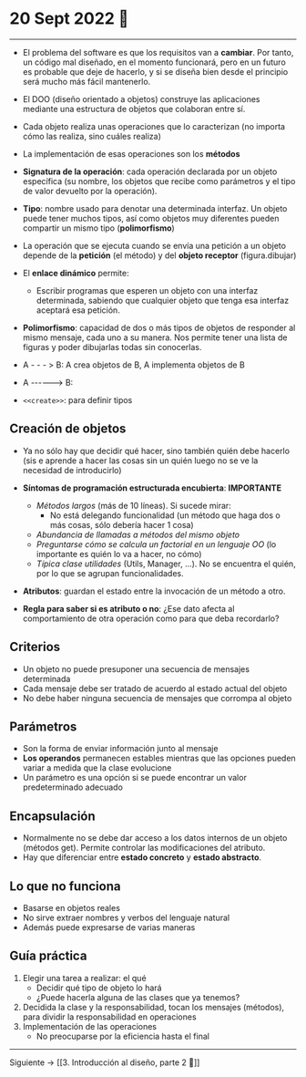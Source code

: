 # 20 Sept 2022 🚆
---
- El problema del software es que los requisitos van a **cambiar**. Por tanto, un código mal diseñado, en el momento funcionará, pero en un futuro es probable que deje de hacerlo, y si se diseña bien desde el principio será mucho más fácil mantenerlo.
- El DOO (diseño orientado a objetos) construye las aplicaciones mediante una estructura de objetos que colaboran entre sí.
- Cada objeto realiza unas operaciones que lo caracterizan (no importa cómo las realiza, sino cuáles realiza)
- La implementación de esas operaciones son los **métodos**

- **Signatura de la operación**: cada operación declarada por un objeto específica (su nombre, los objetos que recibe como parámetros y el tipo de valor devuelto por la operación).
- **Tipo**: nombre usado para denotar una determinada interfaz. Un objeto puede tener muchos tipos, así como objetos muy diferentes pueden compartir un mismo tipo (**polimorfismo**)
- La operación que se ejecuta cuando se envía una petición a un objeto depende de la **petición** (el método) y del **objeto receptor** (figura.dibujar)
- El **enlace dinámico** permite:
	- Escribir programas que esperen un objeto con una interfaz determinada, sabiendo que cualquier objeto que tenga esa interfaz aceptará esa petición.
- **Polimorfismo**: capacidad de dos o más tipos de objetos de responder al mismo mensaje, cada uno a su manera. Nos permite tener una lista de figuras y poder dibujarlas todas sin conocerlas.

-  A - - - > B: A crea objetos de B, A implementa objetos de B
- A ------> B: 
- `<<create>>`: para definir tipos

## Creación de objetos
- Ya no sólo hay que decidir qué hacer, sino también quién debe hacerlo (sis e aprende a hacer las cosas sin un quién luego no se ve la necesidad de introducirlo)
- **Síntomas de programación estructurada encubierta**: **IMPORTANTE**
	- *Métodos largos* (más de 10 líneas). Si sucede mirar:
		- No está delegando funcionalidad (un método que haga dos o más cosas, sólo debería hacer 1 cosa)
	- *Abundancia de llamadas a métodos del mismo objeto*
	- *Preguntarse cómo se calcula un factorial en un lenguaje OO* (lo importante es quién lo va a hacer, no cómo)
	- *Típica clase utilidades* (Utils, Manager, ...). No se encuentra el quién, por lo que se agrupan funcionalidades.

- **Atributos**: guardan el estado entre la invocación de un método a otro.
- **Regla para saber si es atributo o no**: ¿Ese dato afecta al comportamiento de otra operación como para que deba recordarlo?

## Criterios
- Un objeto no puede presuponer una secuencia de mensajes determinada
- Cada mensaje debe ser tratado de acuerdo al estado actual del objeto
- No debe haber ninguna secuencia de mensajes que corrompa al objeto

## Parámetros
- Son la forma de enviar información junto al mensaje
- **Los operandos** permanecen estables mientras que las opciones pueden variar a medida que la clase evolucione
- Un parámetro es una opción si se puede encontrar un valor predeterminado adecuado

## Encapsulación
- Normalmente no se debe dar acceso a los datos internos de un objeto (métodos get). Permite controlar las modificaciones del atributo.
- Hay que diferenciar entre **estado concreto** y **estado abstracto**.

## Lo que no funciona
- Basarse en objetos reales
- No sirve extraer nombres y verbos del lenguaje natural
- Además puede expresarse de varias maneras

## Guía práctica
1. Elegir una tarea a realizar: el qué
	- Decidir qué tipo de objeto lo hará
	- ¿Puede hacerla alguna de las clases que ya tenemos?
2. Decidida la clase y la responsabilidad, tocan los mensajes (métodos), para dividir la responsabilidad en operaciones
3. Implementación de las operaciones
	- No preocuparse por la eficiencia hasta el final

---
Siguiente -> [[3. Introducción al diseño, parte 2 🥐]]